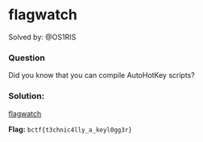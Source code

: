 # flagwatch

Solved by: @OS1RIS

### Question
Did you know that you can compile AutoHotKey scripts?

### Solution:

[flagwatch]([flagwatch](https://github.com/rehackxyz/REUN10N/blob/main/CTF-writeups/2024/buckeyeCTF/rev-flagwatch/flagwatch.pdf))

**Flag:** `bctf{t3chnic4lly_a_keyl0gg3r}`

